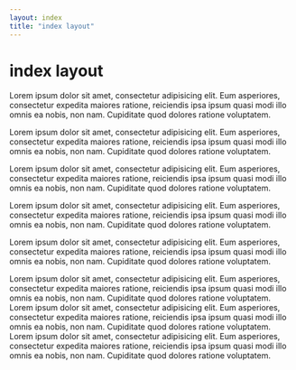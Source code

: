 ```yaml
---
layout: index
title: "index layout"
---
```


# index layout


Lorem ipsum dolor sit amet, consectetur adipisicing elit. Eum asperiores, consectetur expedita maiores ratione, reiciendis ipsa ipsum quasi modi illo omnis ea nobis, non nam. Cupiditate quod dolores ratione voluptatem.

Lorem ipsum dolor sit amet, consectetur adipisicing elit. Eum asperiores, consectetur expedita maiores ratione, reiciendis ipsa ipsum quasi modi illo omnis ea nobis, non nam. Cupiditate quod dolores ratione voluptatem.

Lorem ipsum dolor sit amet, consectetur adipisicing elit. Eum asperiores, consectetur expedita maiores ratione, reiciendis ipsa ipsum quasi modi illo omnis ea nobis, non nam. Cupiditate quod dolores ratione voluptatem.

Lorem ipsum dolor sit amet, consectetur adipisicing elit. Eum asperiores, consectetur expedita maiores ratione, reiciendis ipsa ipsum quasi modi illo omnis ea nobis, non nam. Cupiditate quod dolores ratione voluptatem.

Lorem ipsum dolor sit amet, consectetur adipisicing elit. Eum asperiores, consectetur expedita maiores ratione, reiciendis ipsa ipsum quasi modi illo omnis ea nobis, non nam. Cupiditate quod dolores ratione voluptatem.

Lorem ipsum dolor sit amet, consectetur adipisicing elit. Eum asperiores, consectetur expedita maiores ratione, reiciendis ipsa ipsum quasi modi illo omnis ea nobis, non nam. Cupiditate quod dolores ratione voluptatem.
Lorem ipsum dolor sit amet, consectetur adipisicing elit. Eum asperiores, consectetur expedita maiores ratione, reiciendis ipsa ipsum quasi modi illo omnis ea nobis, non nam. Cupiditate quod dolores ratione voluptatem.
Lorem ipsum dolor sit amet, consectetur adipisicing elit. Eum asperiores, consectetur expedita maiores ratione, reiciendis ipsa ipsum quasi modi illo omnis ea nobis, non nam. Cupiditate quod dolores ratione voluptatem.
